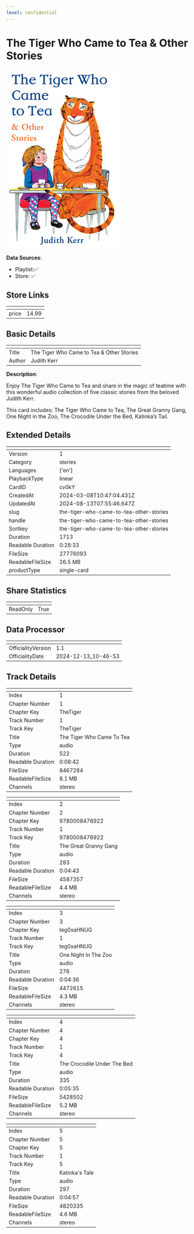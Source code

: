 ```yaml
---
level: confidential
---
```

# The Tiger Who Came to Tea & Other Stories

![card_[cv0kY].png](../../img/cards/card_[cv0kY].png)

**Data Sources**: 

- Playlist:✅
- Store: ✅


## Store Links

| <!-- --> | <!-- --> |
| - | - |
| price | 14.99 |


## Basic Details

| <!-- --> | <!-- --> |
| - | - |
| Title | The Tiger Who Came to Tea & Other Stories |
| Author | Judith Kerr |

**Description**:

Enjoy The Tiger Who Came to Tea and share in the magic of teatime with this wonderful audio collection of five classic stories from the beloved Judith Kerr.  

This card includes: The Tiger Who Came to Tea, The Great Granny Gang, One Night in the Zoo, The Crocodile Under the Bed, Katinka’s Tail.


## Extended Details

| <!-- --> | <!-- --> |
| - | - |
| Version | 1 |
| Category | stories |
| Languages | ['en'] |
| PlaybackType | linear |
| CardID | cv0kY |
| CreatedAt | 2024-03-08T10:47:04.431Z |
| UpdatedAt | 2024-08-13T07:55:46.647Z |
| slug | the-tiger-who-came-to-tea-other-stories |
| handle | the-tiger-who-came-to-tea-other-stories |
| Sortkey | the-tiger-who-came-to-tea-other-stories |
| Duration | 1713 |
| Readable Duration | 0:28:33 |
| FileSize | 27776093 |
| ReadableFileSize | 26.5 MB |
| productType | single-card |


## Share Statistics

| <!-- --> | <!-- --> |
| - | - |
| ReadOnly | True |


## Data Processor

| <!-- --> | <!-- --> |
| - | - |
| OfficialityVersion | 1.1
| OfficialityDate | 2024-12-13_10-46-53


## Track Details

| <!-- --> | <!-- --> |
| - | - |
| Index | 1 |
| Chapter Number | 1 |
| Chapter Key | TheTiger |
| Track Number | 1 |
| Track Key | TheTiger |
| Title | The Tiger Who Came To Tea |
| Type | audio |
| Duration | 522 |
| Readable Duration | 0:08:42 |
| FileSize | 8467284 |
| ReadableFileSize | 8.1 MB |
| Channels | stereo |

| <!-- --> | <!-- --> |
| - | - |
| Index | 2 |
| Chapter Number | 2 |
| Chapter Key | 9780008476922 |
| Track Number | 1 |
| Track Key | 9780008476922 |
| Title | The Great Granny Gang |
| Type | audio |
| Duration | 283 |
| Readable Duration | 0:04:43 |
| FileSize | 4587357 |
| ReadableFileSize | 4.4 MB |
| Channels | stereo |

| <!-- --> | <!-- --> |
| - | - |
| Index | 3 |
| Chapter Number | 3 |
| Chapter Key | teg0xaHNUG |
| Track Number | 1 |
| Track Key | teg0xaHNUG |
| Title | One Night In The Zoo |
| Type | audio |
| Duration | 276 |
| Readable Duration | 0:04:36 |
| FileSize | 4472615 |
| ReadableFileSize | 4.3 MB |
| Channels | stereo |

| <!-- --> | <!-- --> |
| - | - |
| Index | 4 |
| Chapter Number | 4 |
| Chapter Key | 4 |
| Track Number | 1 |
| Track Key | 4 |
| Title | The Crocodile Under The Bed |
| Type | audio |
| Duration | 335 |
| Readable Duration | 0:05:35 |
| FileSize | 5428502 |
| ReadableFileSize | 5.2 MB |
| Channels | stereo |

| <!-- --> | <!-- --> |
| - | - |
| Index | 5 |
| Chapter Number | 5 |
| Chapter Key | 5 |
| Track Number | 1 |
| Track Key | 5 |
| Title | Katinka's Tale |
| Type | audio |
| Duration | 297 |
| Readable Duration | 0:04:57 |
| FileSize | 4820335 |
| ReadableFileSize | 4.6 MB |
| Channels | stereo |


